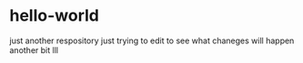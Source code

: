 # hello-world
just another respository
just trying to edit to see what chaneges will happen
another bit lll
